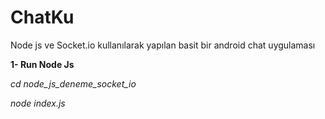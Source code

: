 # ChatKu
Node js ve Socket.io kullanılarak yapılan basit bir android chat uygulaması

<b>1- Run Node Js</b>

<i>cd node_js_deneme_socket_io</i> 

<i>node index.js</i>

